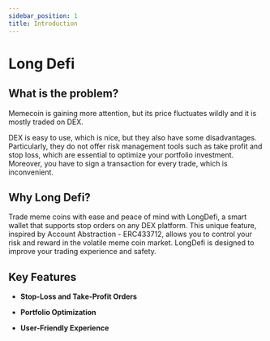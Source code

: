 ```yaml
---
sidebar_position: 1
title: Introduction
---
```


# Long Defi

## What is the problem?

Memecoin is gaining more attention, but its price fluctuates wildly and it is mostly traded on DEX.

DEX is easy to use, which is nice, but they also have some disadvantages. Particularly, they do not offer risk management tools such as take profit and stop loss, which are essential to optimize your portfolio investment. Moreover, you have to sign a transaction for every trade, which is inconvenient.

## Why Long Defi?

Trade meme coins with ease and peace of mind with LongDefi, a smart wallet that supports stop orders on any DEX platform. This unique feature, inspired by Account Abstraction - ERC433712, allows you to control your risk and reward in the volatile meme coin market. LongDefi is designed to improve your trading experience and safety.

## Key Features

- **Stop-Loss and Take-Profit Orders**

- **Portfolio Optimization**

- **User-Friendly Experience**
